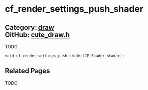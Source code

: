 [](../header.md ':include')

# cf_render_settings_push_shader

Category: [draw](/api_reference?id=draw)  
GitHub: [cute_draw.h](https://github.com/RandyGaul/cute_framework/blob/master/include/cute_draw.h)  
---

TODO

```cpp
void cf_render_settings_push_shader(CF_Shader shader);
```

## Related Pages

TODO  
